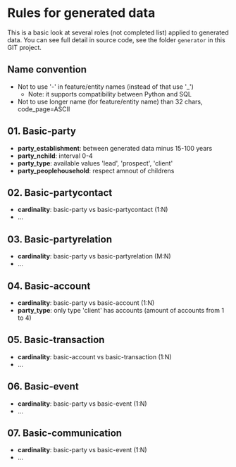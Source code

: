 # Rules for generated data

This is a basic look at several roles (not completed list) applied to generated data. 
You can see full detail in source code, see the folder `generator` in this GIT project.

## Name convention

 - Not to use '-' in feature/entity names (instead of that use '_')
   - Note: it supports compatibility between Python and SQL
 - Not to use longer name (for feature/entity name) than 32 chars, code_page=ASCII

## 01. Basic-party

 - **party_establishment**: between generated data minus 15-100 years
 - **party_nchild**: interval 0-4
 - **party_type**: available values 'lead', 'prospect', 'client'
 - **party_peoplehousehold**: respect amnout of childrens

## 02. Basic-partycontact

 - **cardinality**: basic-party vs basic-partycontact (1:N)
 - ...

## 03. Basic-partyrelation
 
 - **cardinality**: basic-party vs basic-partyrelation (M:N)
 - ...

## 04. Basic-account

 - **cardinality**: basic-party vs basic-account (1:N) 
 - **party_type**: only type 'client' has accounts (amount of accounts from 1 to 4)

## 05. Basic-transaction

 - **cardinality**: basic-account vs basic-transaction (1:N) 
 - ...

## 06. Basic-event

 - **cardinality**: basic-party vs basic-event (1:N) 
 - ...

## 07. Basic-communication
 
 - **cardinality**: basic-party vs basic-event (1:N) 
 - ...
